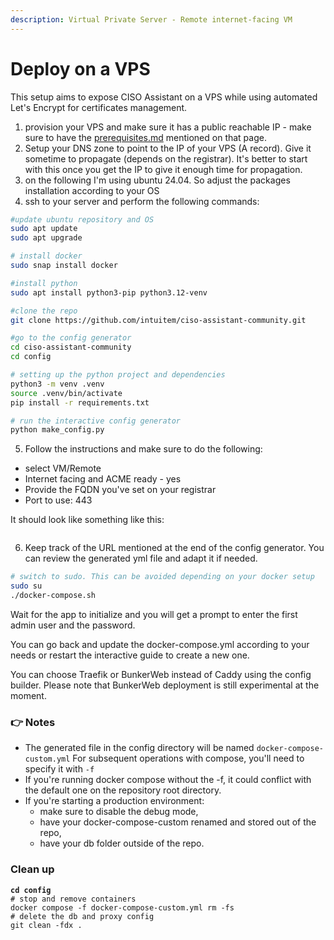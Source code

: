 ```yaml
---
description: Virtual Private Server - Remote internet-facing VM
---
```


# Deploy on a VPS

This setup aims to expose CISO Assistant on a VPS while using automated Let's Encrypt for certificates management.



1. provision your VPS and make sure it has a public reachable IP - make sure to have the [prerequisites.md](prerequisites.md "mention") mentioned on that page.
2. Setup your DNS zone to point to the IP of your VPS (A record). Give it sometime to propagate (depends on the registrar). It's better to start with this once you get the IP to give it enough time for propagation.
3. on the following I'm using ubuntu 24.04. So adjust the packages installation according to your OS
4. ssh to your server and perform the following commands:

```sh
#update ubuntu repository and OS
sudo apt update
sudo apt upgrade 

# install docker
sudo snap install docker

#install python
sudo apt install python3-pip python3.12-venv

#clone the repo
git clone https://github.com/intuitem/ciso-assistant-community.git

#go to the config generator
cd ciso-assistant-community
cd config

# setting up the python project and dependencies 
python3 -m venv .venv
source .venv/bin/activate
pip install -r requirements.txt

# run the interactive config generator
python make_config.py
```

5. Follow the instructions and make sure to do the following:

* select VM/Remote
* Internet facing and ACME ready - yes
* Provide the FQDN you've set on your registrar
* Port to use: 443

It should look like something like this:

<figure><img src="../.gitbook/assets/image (34).png" alt=""><figcaption></figcaption></figure>

6. Keep track of the URL mentioned at the end of the config generator. You can review the generated yml file and adapt it if needed.

```sh
# switch to sudo. This can be avoided depending on your docker setup
sudo su 
./docker-compose.sh
```

Wait for the app to initialize and you will get a prompt to enter the first admin user and the password.



You can go back and update the docker-compose.yml according to your needs or restart the interactive guide to create a new one.



You can choose Traefik or BunkerWeb instead of Caddy using the config builder. Please note that BunkerWeb deployment is still experimental at the moment.



### 👉 Notes

* The generated file in the config directory will be named `docker-compose-custom.yml` For subsequent operations with compose, you'll need to specify it with `-f`
* If you're running docker compose without the -f, it could conflict with the default one on the repository root directory.
* If you're starting a production environment:
  * make sure to disable the debug mode,
  * have your docker-compose-custom renamed and stored out of the repo,
  * have your db folder outside of the repo.

### Clean up

<pre class="language-sh"><code class="lang-sh"><strong>cd config
</strong># stop and remove containers
docker compose -f docker-compose-custom.yml rm -fs
# delete the db and proxy config
git clean -fdx .
</code></pre>
